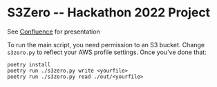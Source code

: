 # S3Zero -- Hackathon 2022 Project

See [Confluence](https://cyence.atlassian.net/wiki/spaces/ADS/pages/2493874447/S3Zero) for presentation

To run the main script, you need permission to an S3 bucket.  Change `s3zero.py` to reflect your AWS profile settings.  Once you've done that:

```shell
poetry install
poetry run ./s3zero.py write <yourfile>
poetry run ./s3zero.py read ./out/<yourfile>
```